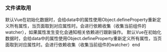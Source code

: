 ### 文件读取用

默认Vue在初始化数据时，会给data中的属性使用Object.defineProperty重新定义所有属性，当页面取到对应属性时。会进行依赖收集（收集当前组件的watcher），如果属性发生变化会通知相关依赖进行跟新操作。
默认Vue在初始化数据时，会给data中的属性使用Object.defineProperty重新定义所有属性，当页面取到对应属性时。会进行依赖收集（收集当前组件的watcher）end
